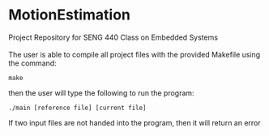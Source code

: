 # MotionEstimation
Project Repository for SENG 440 Class on Embedded Systems 
<br/><br/>
The user is able to compile all project files with the provided Makefile using the command:
<pre><code>make
</code></pre>
then the user will type the following to run the program:
<pre><code>./main [reference file] [current file]
</code></pre>
If two input files are not handed into the program, then it will return an error
